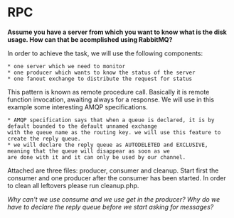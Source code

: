 # RPC

__Assume you have a server from which you want to know what is the disk usage. How can that be acomplished using RabbitMQ?__

In order to achieve the task, we will use the following components:

    * one server which we need to monitor
    * one producer which wants to know the status of the server
    * one fanout exchange to distribute the request for status

This pattern is known as remote procedure call. Basically it is remote function invocation, awaiting always for a response.
We will use in this example some interesting AMQP specifications. 

    * AMQP specification says that when a queue is declared, it is by default bounded to the default unnamed exchange 
    with the queue name as the routing key. we will use this feature to create the reply queue.
    * we will declare the reply queue as AUTODELETED and EXCLUSIVE, meaning that the queue will disappear as soon as we 
    are done with it and it can only be used by our channel.
    
Attached are three files: producer, consumer and cleanup. Start first the consumer and one producer after the consumer has 
been started. In order to clean all leftovers please run cleanup.php.

_Why can't we use consume and we use get in the producer?_
_Why do we have to declare the reply queue before we start asking for messages?_
